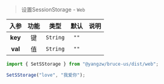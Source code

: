 > 设置SessionStorage - `Web`

入参|功能|类型|默认|说明
:-:|:-:|:-:|:-:|-
**key**|键|`String`|`""`
**val**|值|`String`|`""`

```js
import { SetSStorage } from "@yangzw/bruce-us/dist/web";

SetSStorage("love", "我爱你");
```